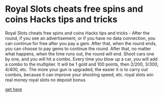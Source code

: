 # Royal Slots cheats free spins and coins Hacks tips and tricks

Royal Slots cheats free spins and coins Hacks tips and tricks - After the round, if you see an advertisement, or if you have no data connection, you can continue for free after you pay a gem. After that, when the round ends, you can choose to pay gems to continue the round. After that, no matter what happens, when the time runs out, the round will end. Shoot cars one by one, and you will hit a combo. Every time you blow up a car, you will add a combo to the multiplier. It will be 1 gold and 100 points, then 2/200, 3/300, 4/400, etc. The more your gun is upgraded, the easier it is to carry out combos, because it can improve your shooting speed, etc. royal slots win real money royal slots no deposit bonus

[get here](https://fifamcheat.top/royal-slots/)
